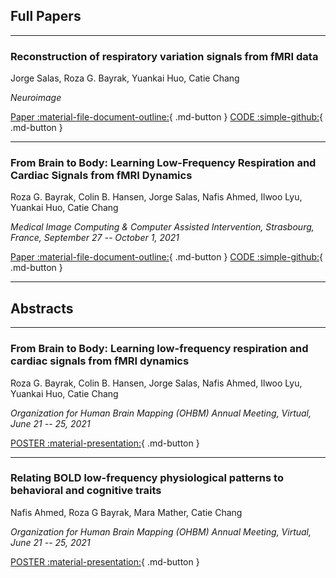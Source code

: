 ## Full Papers

---

<h3>Reconstruction of respiratory variation signals from fMRI data
</h3>

<p>Jorge Salas, Roza G. Bayrak, Yuankai Huo, Catie Chang</p>

*<p>Neuroimage</p>*

[Paper :material-file-document-outline:](https://www.sciencedirect.com/science/article/pii/S1053811920309447){ .md-button } 
[CODE :simple-github:](https://www.github.com/neurdylab/deep-physio-recon){ .md-button } 

---


<h3>From Brain to Body: Learning Low-Frequency Respiration and Cardiac Signals from fMRI Dynamics</h3>

<p>Roza G. Bayrak, Colin B. Hansen, Jorge Salas, Nafis Ahmed, Ilwoo Lyu, Yuankai Huo, Catie Chang</p>

*<p>Medical Image Computing & Computer Assisted Intervention, Strasbourg, France, September 27 -- October 1, 2021</p>*

[Paper :material-file-document-outline:](https://link.springer.com/chapter/10.1007/978-3-030-87234-2_52){ .md-button } 
[CODE :simple-github:](https://www.github.com/neurdylab/deep-physio-recon){ .md-button } 

---

## Abstracts

---

<h3>From Brain to Body: Learning low-frequency respiration and cardiac signals from fMRI dynamics</h3>

<p>Roza G. Bayrak, Colin B. Hansen, Jorge Salas, Nafis Ahmed, Ilwoo Lyu, Yuankai Huo, Catie Chang</a></p>
  
*<p>Organization for Human Brain Mapping (OHBM) Annual Meeting, Virtual, June 21 -- 25, 2021</p>*

[POSTER :material-presentation:](#){ .md-button } 

---

<h3>Relating BOLD low-frequency physiological patterns to behavioral and cognitive traits</h3>

<p>Nafis Ahmed, Roza G Bayrak, Mara Mather, Catie Chang</a></p>
  
*<p>Organization for Human Brain Mapping (OHBM) Annual Meeting, Virtual, June 21 -- 25, 2021</p>*

[POSTER :material-presentation:](#){ .md-button } 